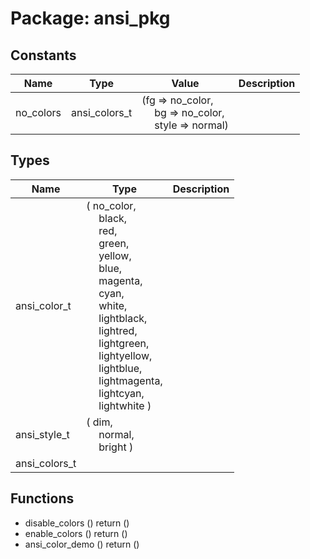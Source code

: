 # Package: ansi_pkg

## Constants

| Name      | Type          | Value                                                                                                                      | Description |
| --------- | ------------- | -------------------------------------------------------------------------------------------------------------------------- | ----------- |
| no_colors | ansi_colors_t |  (fg => no_color,<br><span style="padding-left:20px"> bg => no_color,<br><span style="padding-left:20px"> style => normal) |             |
## Types

| Name          | Type                                                                                                                                                                                                                                                                                                                                                                                                                                                                                                                                                                                                                                                                                                                                                                  | Description |
| ------------- | --------------------------------------------------------------------------------------------------------------------------------------------------------------------------------------------------------------------------------------------------------------------------------------------------------------------------------------------------------------------------------------------------------------------------------------------------------------------------------------------------------------------------------------------------------------------------------------------------------------------------------------------------------------------------------------------------------------------------------------------------------------------- | ----------- |
| ansi_color_t  | ( no_color,<br><span style="padding-left:20px">  black,<br><span style="padding-left:20px"> red,<br><span style="padding-left:20px"> green,<br><span style="padding-left:20px"> yellow,<br><span style="padding-left:20px"> blue,<br><span style="padding-left:20px"> magenta,<br><span style="padding-left:20px"> cyan,<br><span style="padding-left:20px"> white,<br><span style="padding-left:20px">  lightblack,<br><span style="padding-left:20px"> lightred,<br><span style="padding-left:20px"> lightgreen,<br><span style="padding-left:20px"> lightyellow,<br><span style="padding-left:20px"> lightblue,<br><span style="padding-left:20px"> lightmagenta,<br><span style="padding-left:20px"> lightcyan,<br><span style="padding-left:20px"> lightwhite )  |             |
| ansi_style_t  | ( dim,<br><span style="padding-left:20px"> normal,<br><span style="padding-left:20px"> bright )                                                                                                                                                                                                                                                                                                                                                                                                                                                                                                                                                                                                                                                                       |             |
| ansi_colors_t |                                                                                                                                                                                                                                                                                                                                                                                                                                                                                                                                                                                                                                                                                                                                                                       |             |
## Functions
- disable_colors <font id="function_arguments">()</font> <font id="function_return">return ()</font>
- enable_colors <font id="function_arguments">()</font> <font id="function_return">return ()</font>
- ansi_color_demo <font id="function_arguments">()</font> <font id="function_return">return ()</font>
